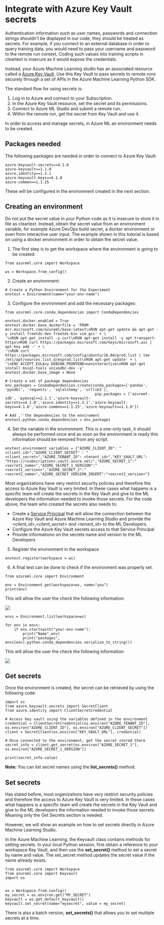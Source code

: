 # Integrate with Azure Key Vault secrets

Authentication information such as user names, passwords and connection strings shouldn't be displayed in our code, they should be treated as secrets. For example, if you connect to an external database in order to query training data, you would need to pass your username and password to the remote run context. Coding such values into training scripts in cleartext is insecure as it would expose the credentials.

Instead, your Azure Machine Learning studio has an associated resource called a [Azure Key Vault](https://docs.microsoft.com/en-us/azure/key-vault/general/overview). Use this Key Vault to pass secrets to remote runs securely through a set of APIs in the Azure Machine Learning Python SDK.

The standard flow for using secrets is:

1. Log in to Azure and connect to your Subscription.
2. In the Azure Key Vault resource, set the secret and its permissions.
3. Connect to Azure ML Studio and submit a remote run.
4. Within the remote run, get the secret from Key Vault and use it.

In order to access and manage secrets, in Azure ML an environment needs to be created.

## Packages needed
The following packages are needed in order to connect to Azure Key Vault:

```
azure-keyvault-secrets==4.1.0
azure-keyvault==1.1.0
azure.identity==1.3.1
azure-keyvault-keys==4.1.0
azure-common==1.1.25
```
These will be configured in the environment created in the next section.

## Creating an environment
Do not put the secret value in your Python code as it is insecure to store it in file as cleartext. Instead, obtain the secret value from an environment variable, for example Azure DevOps build secret, a docker environment or even from interactive user input. The example shown in this tutorial is based on using a docker environment in order to obtain the secret value.

1. The first step is to get the workspace where the environment is going to be created:
```
from azureml.core import Workspace

ws = Workspace.from_config()
```

2. Create an environment:
```
# Create a Python Environment for the Experiment
envtest = Environment(name="your-env-name")
```

3. Configure the environment and add the necessary packages:
```
from azureml.core.conda_dependencies import CondaDependencies

envtest.docker.enabled = True
envtest.docker.base_dockerfile = 'FROM mcr.microsoft.com/azureml/base:latest\nRUN apt-get update && apt-get -y install freetds-dev freetds-bin vim gcc' + \
'\nRUN apt-get install -y curl\nRUN apt-get install -y apt-transport-https\nRUN curl https://packages.microsoft.com/keys/microsoft.asc | apt-key add -' + \
'\nRUN curl https://packages.microsoft.com/config/ubuntu/16.04/prod.list | tee /etc/apt/sources.list.d/msprod.list\nRUN apt-get update' + \
'\nENV ACCEPT_EULA=y DEBIAN_FRONTEND=noninteractive\nRUN apt-get install mssql-tools unixodbc-dev -y'
envtest.docker.base_image = None

# Create a set of package dependencies
env_packages = CondaDependencies.create(conda_packages=['pandas', 'pyodbc', 'requests', 'sqlalchemy', 'urllib3'],
                                         pip_packages = ['azureml-sdk', 'pymssql==2.1.1','azure-keyvault-secrets==4.1.0','azure.identity==1.3.1','azure-keyvault-keys==4.1.0','azure-common==1.1.25','azure-keyvault==1.1.0'])

# Add ,''the dependencies to the enviroment 
envtest.python.conda_dependencies = env_packages
```

4. Set the variable in the environment. This is a one-only task, it should always be performed once and as soon as the environment is ready this information should be removed from any script.
```
envtest.environment_variables = {"AZURE_CLIENT_ID": "<client_id>","AZURE_CLIENT_SECRET" : "<client_secret>","AZURE_TENANT_ID": <tenant_id>","KEY_VAULT_URL": "https://<subscription>.vault.azure.net/","AZURE_SECRET_1":"<secret1_name>","AZURE_SECRET_1_VERSION":"<secret1_version>","AZURE_SECRET_2":"<secret2_name>","AZURE_SECRET_VERSION_INSERT":"<secret2_version>"}
```
Most organizations have very restrict security policies and therefore the access to Azure Key Vault is very limited. In these cases what happens is a specific team will create the secrets in the Key Vault and give to the ML developers the information needed to invoke those secrets.
For the code above, the team who created the secrets also needs to:

* Create a [Service Principal](https://docs.microsoft.com/en-us/powershell/azure/create-azure-service-principal-azureps?view=azps-5.4.0) that will allow the connection between the Azure Key Vault and Azure Machine Learning Studio and provide the _<client_id>,<client_secret> and <tenant_id>_ to the ML Developers.
* Configure the Azure Key Vault secrets access to that Service Principal
* Provide informationo on the secrets name and version to the ML Developers

5. Register the environment in the workspace
```
envtest.register(workspace = ws)
```

6. A final test can be done to check if the environment was properly set.
```
from azureml.core import Environment

env = Environment.get(workspace=ws, name="you")
print(env)
```
This will allow the user the check the following information:

![](https://github.com/felicity-borg/Getting-Started-On-Azure-ML/blob/main/Images/key-vault1.PNG)

```
envs = Environment.list(workspace=ws)

for env in envs:
    if env.startswith("your-env-name"):
        print("Name",env)
        print("packages", envs[env].python.conda_dependencies.serialize_to_string())
```
This will allow the user the check the following information:

![](https://github.com/felicity-borg/Getting-Started-On-Azure-ML/blob/main/Images/key-vault2.PNG)


## Get secrets
Once the environment is created, the secret can be retrieved by using the following code:

```
import os
from azure.keyvault.secrets import SecretClient
from azure.identity import ClientSecretCredential

# Access key vault using the variables defined in the environment
credential = ClientSecretCredential(os.environ["AZURE_TENANT_ID"], os.environ["AZURE_CLIENT_ID"], os.environ["AZURE_CLIENT_SECRET"])
client = SecretClient(os.environ["KEY_VAULT_URL"], credential)

# Once connected to the environment, get the secret stored there
secret_info = client.get_secret(os.environ["AZURE_SECRET_1"], os.environ["AZURE_SECRET_1_VERSION"])

print(secret_info.value)

```
**Note:** You can list secret names using the **list_secrets()** method.

## Set secrets
Has stated before, most organizations have very restrict security policies and therefore the access to Azure Key Vault is very limited. In these cases what happens is a specific team will create the secrets in the Key Vault and give to the ML developers the information needed to invoke those secrets. Meaning only the Get Secrets section is needed.

However, we will show an example on how to set secrets directly in Azure Machine Learning Studio.

In the Azure Machine Learning, the Keyvault class contains methods for setting secrets. In your local Python session, first obtain a reference to your workspace Key Vault, and then use the **set_secret()** method to set a secret by name and value. The set_secret method updates the secret value if the name already exists.

```
from azureml.core import Workspace
from azureml.core import Keyvault
import os


ws = Workspace.from_config()
my_secret = os.environ.get("MY_SECRET")
keyvault = ws.get_default_keyvault()
keyvault.set_secret(name="mysecret", value = my_secret)
```

There is also a batch version, **set_secrets()** that allows you to set multiple secrets at a time.
